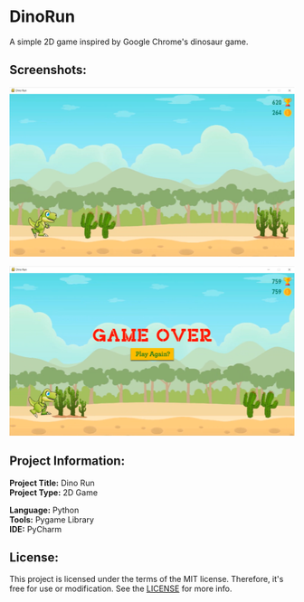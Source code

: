 # DinoRun

A simple 2D game inspired by Google Chrome's dinosaur game.

## Screenshots:

<a href="https://youtu.be/KDXVqCd4u3Q"><img src="/screenshots/dinorun_1.png" height="300px"/></a>

<a href="https://youtu.be/KDXVqCd4u3Q"><img src="/screenshots/dinorun_2.png" height="300px"/></a>

## Project Information:

**Project Title:** Dino Run<br>
**Project Type:** 2D Game

**Language:** Python<br>
**Tools:** Pygame Library<br>
**IDE:** PyCharm

## License:

This project is licensed under the terms of the MIT license. Therefore, it's free for use or modification. See the [LICENSE](LICENSE) for more info.
